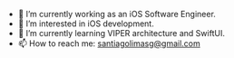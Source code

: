 - 🔭 I’m currently working as an iOS Software Engineer.
- 👀 I’m interested in iOS development.
- 🌱 I’m currently learning VIPER architecture and SwiftUI.
- 📫 How to reach me: santiagolimasg@gmail.com

